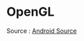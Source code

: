 # OpenGL
Source : <a href="https://android.googlesource.com/platform/frameworks/native/+/master/opengl/">Android Source</a>

